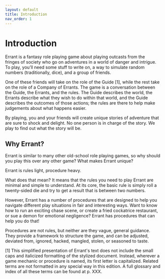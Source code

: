 ```yaml
---
layout: default
title: Introduction
nav_order: 1
---
```


# Introduction

Errant is a fantasy role playing game about playing outcasts from the
fringes of society who go on adventures in a world of danger and
intrigue. To play, you’ll need some stuff to write on, a way to simulate
random numbers (traditionally, dice), and a group of friends.

One of these friends will take on the role of the Guide \[1\], while the
rest take on the role of a Company of Errants. The game is a
conversation between the Guide, the Errants, and the rules. The Guide
describes the world, the Errants describe what they wish to do within
that world, and the Guide describes the outcomes of those actions; the
rules are there to help make judgements about what happens easier.

By playing, you and your friends will create unique stories of adventure
that are sure to shock and delight. No one person is in charge of the
story. We play to find out what the story will be.

## Why Errant?

Errant is similar to many other old-school role playing games, so why
should you play this over any other game? What makes Errant unique?

Errant is rules light, procedure heavy.

What does that mean? It means that the rules you need to play Errant are
minimal and simple to understand. At its core, the basic rule is simply
roll a twenty-sided die and try to get a result that is between two
numbers.

However, Errant has a number of procedures that are designed to help you
navigate different play situations in fair and interesting ways. Want to
know how to run an exciting chase scene, or create a fried cockatrice
restaurant, or sue a demon for emotional negligence? Errant has
procedures that can help you do that!

Procedures are not rules, but neither are they vague, general guidance.
They provide a framework to structure the game, and can be adjusted,
deviated from, ignored, hacked, mangled, stolen, or seasoned to taste.

\[1\] This simplified presentation of Errant's text does not include the
small caps and italicized formatting of the stylized document. Instead,
wherever a game mechanic or procedure is named, its first letter is
capitalized. Related terms are not formatted in any special way in this
edition. A full glossary and index of all these terms can be found at p.
XXX.